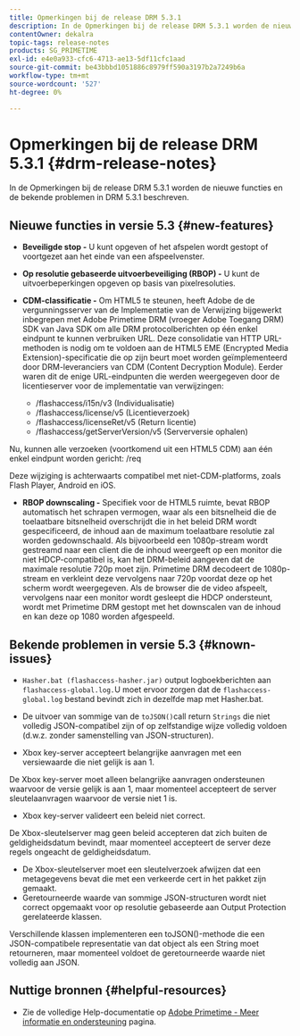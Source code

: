 ```yaml
---
title: Opmerkingen bij de release DRM 5.3.1
description: In de Opmerkingen bij de release DRM 5.3.1 worden de nieuwe functies en de bekende problemen in DRM 5.3.1 beschreven.
contentOwner: dekalra
topic-tags: release-notes
products: SG_PRIMETIME
exl-id: e4e0a933-cfc6-4713-ae13-5df11cfc1aad
source-git-commit: be43bbbd1051886c8979ff590a3197b2a7249b6a
workflow-type: tm+mt
source-wordcount: '527'
ht-degree: 0%

---
```


# Opmerkingen bij de release DRM 5.3.1 {#drm-release-notes}

In de Opmerkingen bij de release DRM 5.3.1 worden de nieuwe functies en de bekende problemen in DRM 5.3.1 beschreven.

## Nieuwe functies in versie 5.3 {#new-features}

* **Beveiligde stop -** U kunt opgeven of het afspelen wordt gestopt of voortgezet aan het einde van een afspeelvenster.
* **Op resolutie gebaseerde uitvoerbeveiliging (RBOP) -** U kunt de uitvoerbeperkingen opgeven op basis van pixelresoluties.
* **CDM-classificatie -** Om HTML5 te steunen, heeft Adobe de de vergunningsserver van de Implementatie van de Verwijzing bijgewerkt inbegrepen met Adobe Primetime DRM (vroeger Adobe Toegang DRM) SDK van Java SDK om alle DRM protocolberichten op één enkel eindpunt te kunnen verbruiken URL. Deze consolidatie van HTTP URL-methoden is nodig om te voldoen aan de HTML5 EME (Encrypted Media Extension)-specificatie die op zijn beurt moet worden geïmplementeerd door DRM-leveranciers van CDM (Content Decryption Module). Eerder waren dit de enige URL-eindpunten die werden weergegeven door de licentieserver voor de implementatie van verwijzingen:

   * /flashaccess/i15n/v3 (Individualisatie)
   * /flashaccess/license/v5 (Licentieverzoek)
   * /flashaccess/licenseRet/v5 (Return licentie)
   * /flashaccess/getServerVersion/v5 (Serverversie ophalen)

Nu, kunnen alle verzoeken (voortkomend uit een HTML5 CDM) aan één enkel eindpunt worden gericht: /req

Deze wijziging is achterwaarts compatibel met niet-CDM-platforms, zoals Flash Player, Android en iOS.

* **RBOP downscaling -** Specifiek voor de HTML5 ruimte, bevat RBOP automatisch het schrapen vermogen, waar als een bitsnelheid die de toelaatbare bitsnelheid overschrijdt die in het beleid DRM wordt gespecificeerd, de inhoud aan de maximum toelaatbare resolutie zal worden gedownschaald. Als bijvoorbeeld een 1080p-stream wordt gestreamd naar een client die de inhoud weergeeft op een monitor die niet HDCP-compatibel is, kan het DRM-beleid aangeven dat de maximale resolutie 720p moet zijn. Primetime DRM decodeert de 1080p-stream en verkleint deze vervolgens naar 720p voordat deze op het scherm wordt weergegeven. Als de browser die de video afspeelt, vervolgens naar een monitor wordt gesleept die HDCP ondersteunt, wordt met Primetime DRM gestopt met het downscalen van de inhoud en kan deze op 1080 worden afgespeeld.

## Bekende problemen in versie 5.3 {#known-issues}

* `Hasher.bat (flashaccess-hasher.jar)` output logboekberichten aan `flashaccess-global.log.`U moet ervoor zorgen dat de `flashaccess-global.log` bestand bevindt zich in dezelfde map met Hasher.bat.

* De uitvoer van sommige van de `toJSON()`call return `Strings` die niet volledig JSON-compatibel zijn of op zelfstandige wijze volledig voldoen (d.w.z. zonder samenstelling van JSON-structuren).

* Xbox key-server accepteert belangrijke aanvragen met een versiewaarde die niet gelijk is aan 1.

De Xbox key-server moet alleen belangrijke aanvragen ondersteunen waarvoor de versie gelijk is aan 1, maar momenteel accepteert de server sleutelaanvragen waarvoor de versie niet 1 is.

* Xbox key-server valideert een beleid niet correct.

De Xbox-sleutelserver mag geen beleid accepteren dat zich buiten de geldigheidsdatum bevindt, maar momenteel accepteert de server deze regels ongeacht de geldigheidsdatum.

* De Xbox-sleutelserver moet een sleutelverzoek afwijzen dat een metagegevens bevat die met een verkeerde cert in het pakket zijn gemaakt.
* Geretourneerde waarde van sommige JSON-structuren wordt niet correct opgemaakt voor op resolutie gebaseerde aan Output Protection gerelateerde klassen.

Verschillende klassen implementeren een toJSON()-methode die een JSON-compatibele representatie van dat object als een String moet retourneren, maar momenteel voldoet de geretourneerde waarde niet volledig aan JSON.

## Nuttige bronnen {#helpful-resources}

* Zie de volledige Help-documentatie op [Adobe Primetime - Meer informatie en ondersteuning](https://helpx.adobe.com/support/primetime.html) pagina.
